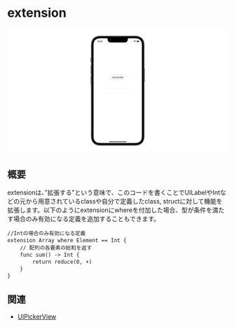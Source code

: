 # extension
![extension](extension.gif)

## 概要
extensionは、”拡張する"という意味で、このコードを書くことでUILabelやIntなどの元から用意されているclassや自分で定義したclass, structに対して機能を拡張します。以下のようにextensionにwhereを付加した場合、型が条件を満たす場合のみ有効になる定義を追加することもできます。
```
//Intの場合のみ有効になる定義
extension Array where Element == Int {
    // 配列の各要素の総和を返す
    func sum() -> Int {
        return reduce(0, +)
    }
}
```

## 関連
- [UIPickerView](https://github.com/lifeistech/toybox/tree/main/UIPickerView)
